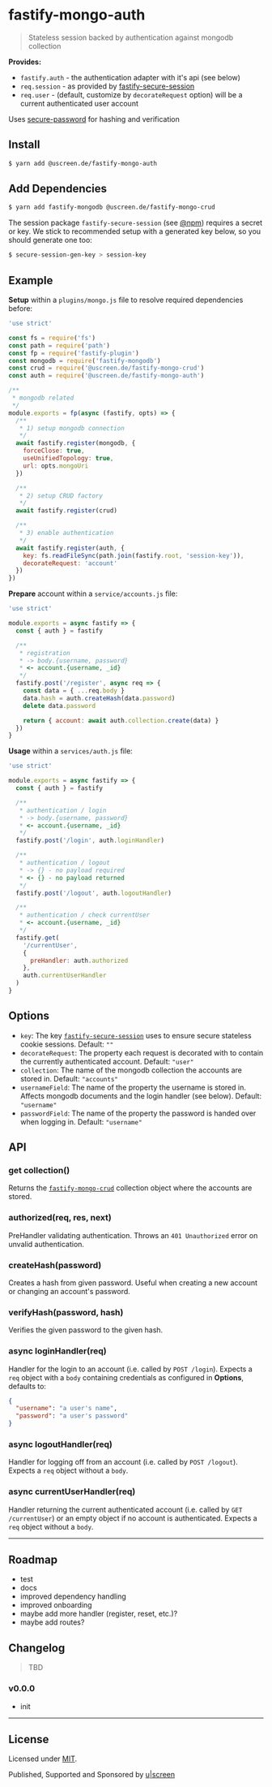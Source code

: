 # fastify-mongo-auth

> Stateless session backed by authentication against mongodb collection

__Provides:__

- `fastify.auth` - the authentication adapter with it's api (see below)
- `req.session` - as provided by [fastify-secure-session](https://www.npmjs.com/package/fastify-secure-session)
- `req.user` - (default, customize by `decorateRequest` option) will be a current authenticated user account

Uses [secure-password](https://www.npmjs.com/package/secure-password) for hashing and verification

## Install

```sh
$ yarn add @uscreen.de/fastify-mongo-auth
```

## Add Dependencies

```sh
$ yarn add fastify-mongodb @uscreen.de/fastify-mongo-crud
```

The session package `fastify-secure-session` (see [@npm](https://www.npmjs.com/package/fastify-secure-session)) requires a secret or key. We stick to recommended setup with a generated key below, so you should generate one too:

```sh
$ secure-session-gen-key > session-key
```

## Example

__Setup__ within a `plugins/mongo.js` file to resolve required dependencies before:

```js
'use strict'

const fs = require('fs')
const path = require('path')
const fp = require('fastify-plugin')
const mongodb = require('fastify-mongodb')
const crud = require('@uscreen.de/fastify-mongo-crud')
const auth = require('@uscreen.de/fastify-mongo-auth')

/**
 * mongodb related
 */
module.exports = fp(async (fastify, opts) => {
  /**
   * 1) setup mongodb connection
   */
  await fastify.register(mongodb, {
    forceClose: true,
    useUnifiedTopology: true,
    url: opts.mongoUri
  })

  /**
   * 2) setup CRUD factory
   */
  await fastify.register(crud)

  /**
   * 3) enable authentication
   */
  await fastify.register(auth, {
    key: fs.readFileSync(path.join(fastify.root, 'session-key')),
    decorateRequest: 'account'
  })
})
```

__Prepare__ account within a `service/accounts.js` file:

```js
'use strict'

module.exports = async fastify => {
  const { auth } = fastify

  /**
   * registration
   * -> body.{username, password}
   * <- account.{username, _id}
   */
  fastify.post('/register', async req => {
    const data = { ...req.body }
    data.hash = auth.createHash(data.password)
    delete data.password

    return { account: await auth.collection.create(data) }
  })
}
```

__Usage__ within a `services/auth.js` file:

```js
'use strict'

module.exports = async fastify => {
  const { auth } = fastify

  /**
   * authentication / login
   * -> body.{username, password}
   * <- account.{username, _id}
   */
  fastify.post('/login', auth.loginHandler)

  /**
   * authentication / logout
   * -> {} - no payload required
   * <- {} - no payload returned
   */
  fastify.post('/logout', auth.logoutHandler)

  /**
   * authentication / check currentUser
   * <- account.{username, _id}
   */
  fastify.get(
    '/currentUser',
    {
      preHandler: auth.authorized
    },
    auth.currentUserHandler
  )
}
```

## Options

- `key`: The key [`fastify-secure-session`](https://www.npmjs.com/package/fastify-secure-session) uses to ensure secure stateless cookie sessions. Default: `""`
- `decorateRequest`: The property each request is decorated with to contain the currently authenticated account. Default: `"user"`
- `collection`: The name of the mongodb collection the accounts are stored in. Default: `"accounts"`
- `usernameField`: The name of the property the username is stored in. Affects mongodb documents and the login handler (see below). Default: `"username"`
- `passwordField`: The name of the property the password is handed over when logging in. Default: `"username"`

## API

### get collection()

Returns the [`fastify-mongo-crud`](https://www.npmjs.com/package/@uscreen.de/fastify-mongo-crud) collection object where the accounts are stored.

### authorized(req, res, next)

PreHandler validating authentication. Throws an `401 Unauthorized` error on unvalid authentication.

### createHash(password)

Creates a hash from given password. Useful when creating a new account or changing an account's password.

### verifyHash(password, hash)

Verifies the given password to the given hash.

### async loginHandler(req)

Handler for the login to an account (i.e. called by `POST /login`). Expects a `req` object with a `body` containing credentials as configured in __Options__, defaults to:

```json
{
  "username": "a user's name",
  "password": "a user's password"
}
```

### async logoutHandler(req)

Handler for logging off from an account (i.e. called by `POST /logout`). Expects a `req` object without a `body`.

### async currentUserHandler(req)

Handler returning the current authenticated account (i.e. called by `GET /currentUser`) or an empty object if no account is authenticated. Expects a `req` object without a `body`.

---

## Roadmap

- test
- docs
- improved dependency handling
- improved onboarding
- maybe add more handler (register, reset, etc.)?
- maybe add routes?

## Changelog

> TBD

### v0.0.0

- init

---

## License

Licensed under [MIT](./LICENSE).

Published, Supported and Sponsored by [u|screen](https://uscreen.de)
